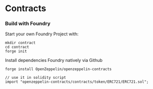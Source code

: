 # Contracts
### Build with Foundry

Start your own Foundry Project with:
```shell
mkdir contract
cd contract
forge init
```

Install dependencies Foundry natively via Github
```shell
forge install OpenZeppelin/openzeppelin-contracts

```

```Solidity
// use it in solidity script
import "openzeppelin-contracts/contracts/token/ERC721/ERC721.sol";
```